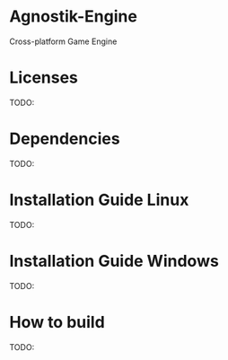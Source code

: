 # Agnostik-Engine
Cross-platform Game Engine

# Licenses
TODO:

# Dependencies
TODO:

# Installation Guide Linux
TODO:

# Installation Guide Windows
TODO:

# How to build
TODO: